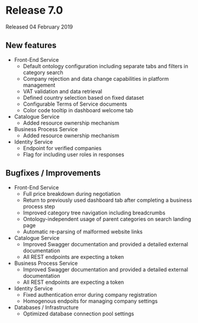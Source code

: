 # Release 7.0

Released 04 February 2019

## New features

- Front-End Service
  - Default ontology configuration including separate tabs and filters in category search
  - Company rejection and data change capabilities in platform management
  - VAT validation and data retrieval
  - Defined country selection based on fixed dataset
  - Configurable Terms of Service documents
  - Color code tooltip in dashboard welcome tab
- Catalogue Service 
  - Added resource ownership mechanism
- Business Process Service 
  - Added resource ownership mechanism
- Identity Service
  - Endpoint for verified companies
  - Flag for including user roles in responses

## Bugfixes / Improvements

- Front-End Service
  - Full price breakdown during negotiation
  - Return to previously used dashboard tab after completing a business process step
  - Improved category tree navigation including breadcrumbs
  - Ontology-independent usage of parent categories on search landing page
  - Automatic re-parsing of malformed website links
- Catalogue Service
  - Improved Swagger documentation and provided a detailed external documentation
  - All REST endpoints are expecting a token
- Business Process Service
  - Improved Swagger documentation and provided a detailed external documentation
  - All REST endpoints are expecting a token
- Identity Service
  - Fixed authentication error during company registration
  - Homogenous endpoits for managing company settings
- Databases / Infrastructure
  - Optimized database connection pool settings